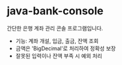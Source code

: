 # java-bank-console

간단한 은행 계좌 관리 콘솔 프로그램입니다.
- 기능: 계좌 개설, 입금, 출금, 잔액 조회
- 금액은 'BigDecimal'로 처리하여 정확성 보장
- 잘못된 입력이나 잔액 부족 시 예외 처리 
